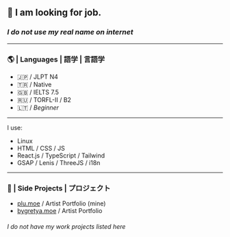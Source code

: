 ## 💮 I am looking for job.
### *I do not use my real name on internet*
---
### 🌎 | Languages | 語学 | 言語学
- 🇯🇵 / JLPT N4
- 🇹🇷 / Native
- 🇬🇧 / IELTS 7.5
- 🇷🇺 / TORFL-II / B2
- 🇱🇹 / *Beginner*
---
I use:
- Linux
- HTML / CSS / JS
- React.js / TypeScript / Tailwind
- GSAP / Lenis / ThreeJS / i18n
---
### 🌟 | Side Projects | プロジェクト
-  [plu.moe](https://plu.moe/) / Artist Portfolio (mine)
-  [bygretya.moe](https://bygretya.moe/) / Artist Portfolio 
###### *I do not have my work projects listed here*
